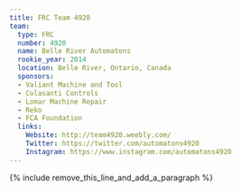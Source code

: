 ```yaml
---
title: FRC Team 4920
team:
  type: FRC
  number: 4920
  name: Belle River Automatons
  rookie_year: 2014
  location: Belle River, Ontario, Canada
  sponsors:
  - Valiant Machine and Tool
  - Colasanti Controls
  - Lomar Machine Repair
  - Reko
  - FCA Foundation
  links:
    Website: http://team4920.weebly.com/
    Twitter: https://twitter.com/automatons4920
    Instagram: https://www.instagram.com/automatons4920
---
```


{% include remove_this_line_and_add_a_paragraph %}